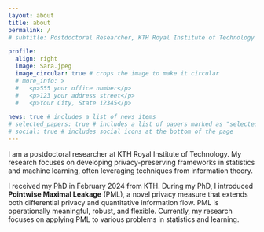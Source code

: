 ```yaml
---
layout: about
title: about
permalink: /
# subtitle: Postdoctoral Researcher, KTH Royal Institute of Technology

profile:
  align: right
  image: Sara.jpeg
  image_circular: true # crops the image to make it circular
  # more_info: >
  #   <p>555 your office number</p>
  #   <p>123 your address street</p>
  #   <p>Your City, State 12345</p>

news: true # includes a list of news items
# selected_papers: true # includes a list of papers marked as "selected={true}"
# social: true # includes social icons at the bottom of the page
---
```


I am a postdoctoral researcher at KTH Royal Institute of Technology. My research focuses on developing privacy-preserving frameworks in statistics and machine learning, often leveraging techniques from information theory.

I received my PhD in February 2024 from KTH. During my PhD, I introduced **Pointwise Maximal Leakage** (PML), a novel privacy measure that extends both differential privacy and quantitative information flow. PML is operationally meaningful, robust, and flexible. Currently, my research focuses on applying PML to various problems in statistics and learning.
